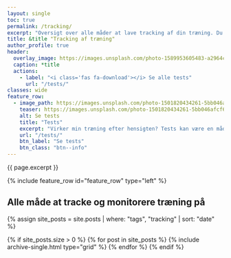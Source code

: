 ```yaml
---
layout: single
toc: true
permalink: /tracking/
excerpt: "Oversigt over alle måder at lave tracking af din træning. Du kan naturligvis bruge tests, men monitoriering af træning kan sagtens fungere uden at skulle lave maksimale tests."
title: &title "Tracking af træning"
author_profile: true
header:
  overlay_image: https://images.unsplash.com/photo-1589953605483-a2964c38d415?ixid=MnwxMjA3fDB8MHxwaG90by1wYWdlfHx8fGVufDB8fHx8&ixlib=rb-1.2.1&auto=format&fit=crop&height=630&w=1200&q=10
  caption: *title
  actions:
    - label: "<i class='fas fa-download'></i> Se alle tests"
      url: "/tests/"
classes: wide
feature_row:
  - image_path: https://images.unsplash.com/photo-1501820434261-5bb046afcf6b?ixlib=rb-1.2.1&ixid=eyJhcHBfaWQiOjEyMDd9&auto=format&fit=crop&height=630&w=1200&q=10
    teaser: https://images.unsplash.com/photo-1501820434261-5bb046afcf6b?ixlib=rb-1.2.1&ixid=eyJhcHBfaWQiOjEyMDd9&auto=format&fit=crop&height=300&w=400&q=10
    alt: Se tests
    title: "Tests"
    excerpt: "Virker min træning efter hensigten? Tests kan være en måde at teste, om du bliver bedre over tid. Se alle vores tests."
    url: "/tests/"
    btn_label: "Se tests"
    btn_class: "btn--info"
---
```


{{ page.excerpt }}

{% include feature_row id="feature_row" type="left" %}

## Alle måde at tracke og monitorere træning på

{% assign site_posts = site.posts | where: "tags", "tracking" | sort: "date" %}

<div class="feature__wrapper">

{% if site_posts.size > 0 %}
  {% for post in site_posts %}
    {% include archive-single.html type="grid" %}
  {% endfor %}
{% endif %}

</div>
